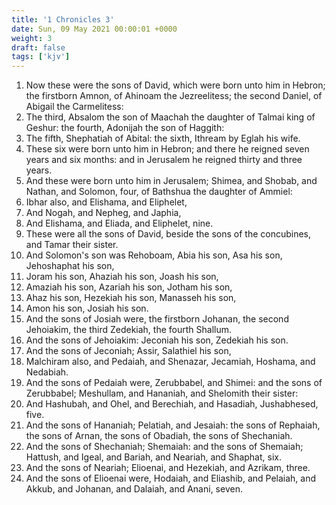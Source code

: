 ```yaml
---
title: '1 Chronicles 3'
date: Sun, 09 May 2021 00:00:01 +0000
weight: 3
draft: false
tags: ['kjv'] 
---
```


1. Now these were the sons of David, which were born unto him in Hebron; the firstborn Amnon, of Ahinoam the Jezreelitess; the second Daniel, of Abigail the Carmelitess:
2. The third, Absalom the son of Maachah the daughter of Talmai king of Geshur: the fourth, Adonijah the son of Haggith:
3. The fifth, Shephatiah of Abital: the sixth, Ithream by Eglah his wife.
4. These six were born unto him in Hebron; and there he reigned seven years and six months: and in Jerusalem he reigned thirty and three years.
5. And these were born unto him in Jerusalem; Shimea, and Shobab, and Nathan, and Solomon, four, of Bathshua the daughter of Ammiel:
6. Ibhar also, and Elishama, and Eliphelet,
7. And Nogah, and Nepheg, and Japhia,
8. And Elishama, and Eliada, and Eliphelet, nine.
9. These were all the sons of David, beside the sons of the concubines, and Tamar their sister.
10. And Solomon's son was Rehoboam, Abia his son, Asa his son, Jehoshaphat his son,
11. Joram his son, Ahaziah his son, Joash his son,
12. Amaziah his son, Azariah his son, Jotham his son,
13. Ahaz his son, Hezekiah his son, Manasseh his son,
14. Amon his son, Josiah his son.
15. And the sons of Josiah were, the firstborn Johanan, the second Jehoiakim, the third Zedekiah, the fourth Shallum.
16. And the sons of Jehoiakim: Jeconiah his son, Zedekiah his son.
17. And the sons of Jeconiah; Assir, Salathiel his son,
18. Malchiram also, and Pedaiah, and Shenazar, Jecamiah, Hoshama, and Nedabiah.
19. And the sons of Pedaiah were, Zerubbabel, and Shimei: and the sons of Zerubbabel; Meshullam, and Hananiah, and Shelomith their sister:
20. And Hashubah, and Ohel, and Berechiah, and Hasadiah, Jushabhesed, five.
21. And the sons of Hananiah; Pelatiah, and Jesaiah: the sons of Rephaiah, the sons of Arnan, the sons of Obadiah, the sons of Shechaniah.
22. And the sons of Shechaniah; Shemaiah: and the sons of Shemaiah; Hattush, and Igeal, and Bariah, and Neariah, and Shaphat, six.
23. And the sons of Neariah; Elioenai, and Hezekiah, and Azrikam, three.
24. And the sons of Elioenai were, Hodaiah, and Eliashib, and Pelaiah, and Akkub, and Johanan, and Dalaiah, and Anani, seven.
